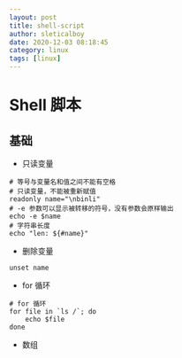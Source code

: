 ```yaml
---
layout: post
title: shell-script
author: sleticalboy
date: 2020-12-03 08:18:45
category: linux
tags: [linux]
---
```


# Shell 脚本

## 基础
- 只读变量
```shell
# 等号与变量名和值之间不能有空格
# 只读变量，不能被重新赋值
readonly name="\nbinli"
# -e 参数可以显示被转移的符号，没有参数会原样输出
echo -e $name
# 字符串长度
echo "len: ${#name}"
```
- 删除变量
```shell
unset name
```
- for 循环
```shell
# for 循环
for file in `ls /`; do
	echo $file
done
```
- 数组
